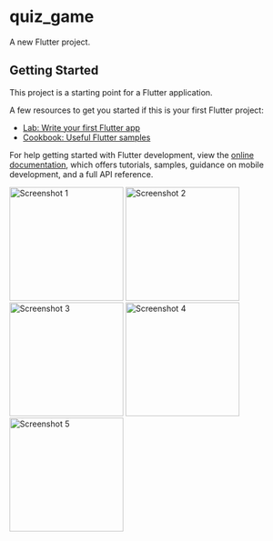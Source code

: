 # quiz_game

A new Flutter project.

## Getting Started

This project is a starting point for a Flutter application.

A few resources to get you started if this is your first Flutter project:

- [Lab: Write your first Flutter app](https://docs.flutter.dev/get-started/codelab)
- [Cookbook: Useful Flutter samples](https://docs.flutter.dev/cookbook)

For help getting started with Flutter development, view the [online documentation](https://docs.flutter.dev/), which offers tutorials, samples, guidance on mobile development, and a full API reference.

<img src="https://github.com/myrzataev/Games/assets/99857663/1c62fe56-16f6-4562-a2be-8f3105342e50" alt="Screenshot 1" width="200">
<img src="https://github.com/myrzataev/Games/assets/99857663/363e5ba3-cec7-45da-bba0-bcc878a94794" alt="Screenshot 2" width="200">
<img src="https://github.com/myrzataev/Games/assets/99857663/8b6910fe-cb50-4cf7-858e-3740e95de182" alt="Screenshot 3" width="200">
<img src="https://github.com/myrzataev/Games/assets/99857663/cac8f6c3-26ef-4f9b-91ef-349d78641b42" alt="Screenshot 4" width="200">

<img src="https://github.com/myrzataev/Games/assets/99857663/8be9d0ec-c673-4058-8004-54431221eaa2" alt="Screenshot 5" width="200">

